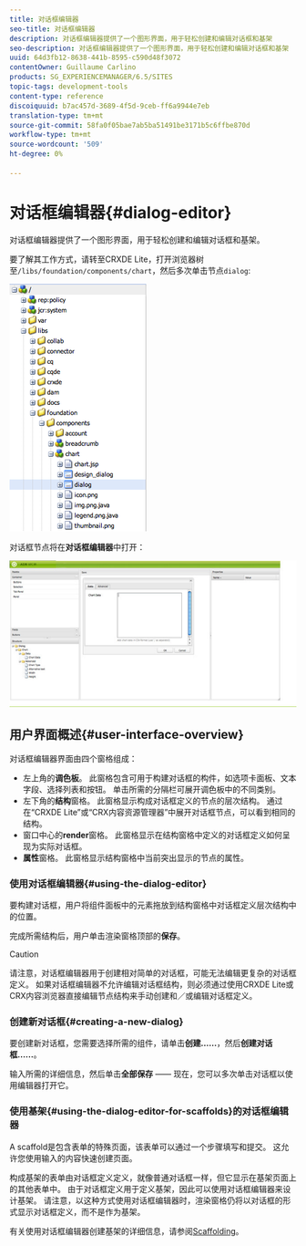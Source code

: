```yaml
---
title: 对话框编辑器
seo-title: 对话框编辑器
description: 对话框编辑器提供了一个图形界面，用于轻松创建和编辑对话框和基架
seo-description: 对话框编辑器提供了一个图形界面，用于轻松创建和编辑对话框和基架
uuid: 64d3fb12-8638-441b-8595-c590d48f3072
contentOwner: Guillaume Carlino
products: SG_EXPERIENCEMANAGER/6.5/SITES
topic-tags: development-tools
content-type: reference
discoiquuid: b7ac457d-3689-4f5d-9ceb-ff6a9944e7eb
translation-type: tm+mt
source-git-commit: 58fa0f05bae7ab5ba51491be3171b5c6ffbe870d
workflow-type: tm+mt
source-wordcount: '509'
ht-degree: 0%

---
```



# 对话框编辑器{#dialog-editor}

对话框编辑器提供了一个图形界面，用于轻松创建和编辑对话框和基架。

要了解其工作方式，请转至CRXDE Lite，打开浏览器树至`/libs/foundation/components/chart`，然后多次单击节点`dialog`:

![chlimage_1-248](assets/chlimage_1-247.png)

对话框节点将在&#x200B;**对话框编辑器**&#x200B;中打开：

![screen_shot_2012-02-01at25033pm](assets/screen_shot_2012-02-01at25033pm.png)

## 用户界面概述{#user-interface-overview}

对话框编辑器界面由四个窗格组成：

* 左上角的&#x200B;**调色板**。 此窗格包含可用于构建对话框的构件，如选项卡面板、文本字段、选择列表和按钮。 单击所需的分隔栏可展开调色板中的不同类别。
* 左下角的&#x200B;**结构**&#x200B;窗格。 此窗格显示构成对话框定义的节点的层次结构。 通过在“CRXDE Lite”或“CRX内容资源管理器”中展开对话框节点，可以看到相同的结构。
* 窗口中心的&#x200B;**render**&#x200B;窗格。 此窗格显示在结构窗格中定义的对话框定义如何呈现为实际对话框。
* **属性**&#x200B;窗格。 此窗格显示结构窗格中当前突出显示的节点的属性。

### 使用对话框编辑器{#using-the-dialog-editor}

要构建对话框，用户将组件面板中的元素拖放到结构窗格中对话框定义层次结构中的位置。

完成所需结构后，用户单击渲染窗格顶部的&#x200B;**保存**。

>[!CAUTION]
>
>请注意，对话框编辑器用于创建相对简单的对话框，可能无法编辑更复杂的对话框定义。 如果对话框编辑器不允许编辑对话框结构，则必须通过使用CRXDE Lite或CRX内容浏览器直接编辑节点结构来手动创建和／或编辑对话框定义。

### 创建新对话框{#creating-a-new-dialog}

要创建新对话框，您需要选择所需的组件，请单击&#x200B;**创建……**，然后&#x200B;**创建对话框……**。

输入所需的详细信息，然后单击&#x200B;**全部保存** —— 现在，您可以多次单击对话框以使用编辑器打开它。

### 使用基架{#using-the-dialog-editor-for-scaffolds}的对话框编辑器

A scaffold是包含表单的特殊页面，该表单可以通过一个步骤填写和提交。 这允许您使用输入的内容快速创建页面。

构成基架的表单由对话框定义定义，就像普通对话框一样，但它显示在基架页面上的其他表单中。 由于对话框定义用于定义基架，因此可以使用对话框编辑器来设计基架。 请注意，以这种方式使用对话框编辑器时，渲染窗格仍将以对话框的形式显示对话框定义，而不是作为基架。

有关使用对话框编辑器创建基架的详细信息，请参阅[Scaffolding](/help/sites-authoring/scaffolding.md)。

